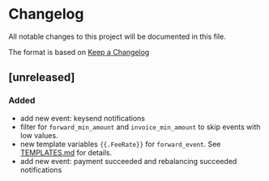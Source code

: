 # Changelog
All notable changes to this project will be documented in this file.

The format is based on [Keep a Changelog](https://keepachangelog.com/en/1.0.0/)

## [unreleased]
### Added
- add new event: keysend notifications
- filter for `forward_min_amount` and `invoice_min_amount` to skip events with
low values.
- new template variables `{{.FeeRate}}` for `forward_event`. See
[TEMPLATES.md](TEMPLATES.md) for details. 
- add new event: payment succeeded and rebalancing succeeded notifications
